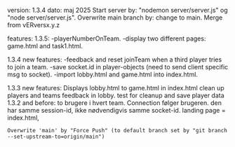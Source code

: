 version: 1.3.4
dato: maj 2025
Start server by: "nodemon server/server.js" og "node server/server.js".
Overwrite main branch by: change to main. Merge from vERversx.y.z

features: 
1.3.5:
    -playerNumberOnTeam.
    -display two different pages: game.html and task1.html.
    
1.3.4 new features:
    -feedback and reset joinTeam when a third player tries to join a team.
    -save socket.id in player-objects (need to send client specific msg to socket).
    -import lobby.html and game.html into index.html.


1.3.3 new features:
    Displays lobby.html to game.html in index.html
    clean up players and teams
    feedback in lobby.
    test for cleanup and save player data
1.3.2 and before:
    to brugere i hvert team. 
    Connection følger brugeren. den har samme session-id, ikke nødvendigvis samme socket-id.
    landing page = index.html, 


    Overwrite 'main' by "Force Push" (to default branch set by "git branch --set-upstream-to=origin/main")